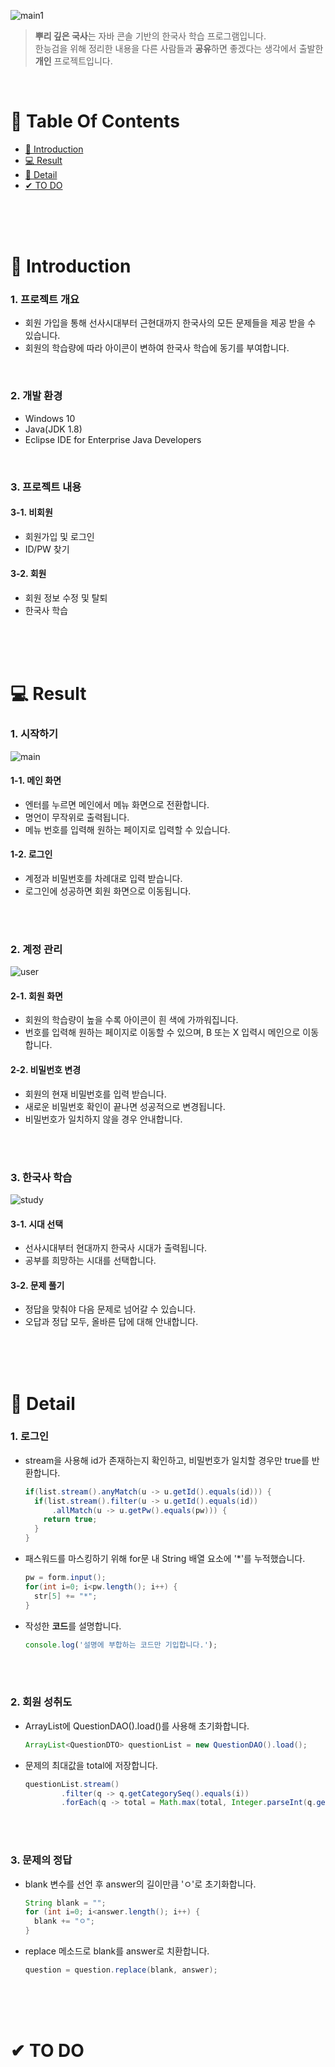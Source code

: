 ![main1](https://user-images.githubusercontent.com/87955005/152378256-07006206-0e16-44eb-bf73-a42f2f3f988d.png)

>  **뿌리 깊은 국사**는 자바 콘솔 기반의 한국사 학습 프로그램입니다. <br />
>  한능검을 위해 정리한 내용을 다른 사람들과 **공유**하면 좋겠다는 생각에서 출발한 **개인** 프로젝트입니다.

<br />

# 📌 Table Of Contents
* [📖 Introduction](#-introduction)
* [💻 Result](#-result)
* [🔎 Detail](#-detail)
* [✔ TO DO](#-to-do)

<br />
<br />
<br />



# 📖 Introduction
### 1. 프로젝트 개요
* 회원 가입을 통해 선사시대부터 근현대까지 한국사의 모든 문제들을 제공 받을 수 있습니다.
* 회원의 학습량에 따라 아이콘이 변하여 한국사 학습에 동기를 부여합니다.
<br />

### 2. 개발 환경
* Windows 10
* Java(JDK 1.8) 
* Eclipse IDE for Enterprise Java Developers 
<br />

### 3. 프로젝트 내용
#### 3-1. 비회원
* 회원가입 및 로그인
* ID/PW 찾기

#### 3-2. 회원
* 회원 정보 수정 및 탈퇴
* 한국사 학습

<br />
<br />
<br />

# 💻 Result
### 1. 시작하기
![main](https://user-images.githubusercontent.com/87955005/152524912-8f1bdd62-de20-4448-a1f6-9300285fa7a5.gif)

#### 1-1. 메인 화면
* 엔터를 누르면 메인에서 메뉴 화면으로 전환합니다.
* 명언이 무작위로 출력됩니다.
* 메뉴 번호를 입력해 원하는 페이지로 입력할 수 있습니다.

#### 1-2. 로그인
* 계정과 비밀번호를 차례대로 입력 받습니다.
* 로그인에 성공하면 회원 화면으로 이동됩니다.

<br />
<br />

### 2. 계정 관리
![user](https://user-images.githubusercontent.com/87955005/152528912-17ca241c-7f9b-4295-880b-ea3ffa282744.gif)

#### 2-1. 회원 화면
* 회원의 학습량이 높을 수록 아이콘이 흰 색에 가까워집니다.
* 번호를 입력해 원하는 페이지로 이동할 수 있으며, B 또는 X 입력시 메인으로 이동합니다.

#### 2-2. 비밀번호 변경
* 회원의 현재 비밀번호를 입력 받습니다.
* 새로운 비밀번호 확인이 끝나면 성공적으로 변경됩니다.
* 비밀번호가 일치하지 않을 경우 안내합니다.

<br />
<br />

### 3. 한국사 학습
![study](https://user-images.githubusercontent.com/87955005/152544423-1d5f68db-6c8b-4c81-98b9-8ef111b79eb8.gif)

#### 3-1. 시대 선택
* 선사시대부터 현대까지 한국사 시대가 출력됩니다.
* 공부를 희망하는 시대를 선택합니다.

#### 3-2. 문제 풀기
* 정답을 맞춰야 다음 문제로 넘어갈 수 있습니다.
* 오답과 정답 모두, 올바른 답에 대해 안내합니다.

<br />
<br />
<br />

# 🔎 Detail
### 1. 로그인
* stream을 사용해 id가 존재하는지 확인하고, 비밀번호가 일치할 경우만 true를 반환합니다.
    ```java
    if(list.stream().anyMatch(u -> u.getId().equals(id))) {
      if(list.stream().filter(u -> u.getId().equals(id))
          .allMatch(u -> u.getPw().equals(pw))) {
        return true;
      }
    }
    ```
* 패스워드를 마스킹하기 위해 for문 내 String 배열 요소에 '*'를 누적했습니다.
    ```java
    pw = form.input();
    for(int i=0; i<pw.length(); i++) {
      str[5] += "*";
    }
    ```
* 작성한 **코드**를 설명합니다.
    ```javascript
    console.log('설명에 부합하는 코드만 기입합니다.');
    ```
    
<br />
<br />

### 2. 회원 성취도
* ArrayList에 QuestionDAO().load()를 사용해 초기화합니다.
    ```java
    ArrayList<QuestionDTO> questionList = new QuestionDAO().load();
    ```
* 문제의 최대값을 total에 저장합니다.
    ```java
    questionList.stream()
			.filter(q -> q.getCategorySeq().equals(i))
			.forEach(q -> total = Math.max(total, Integer.parseInt(q.getNum())));
    ```
    
<br />
<br />

### 3. 문제의 정답
* blank 변수를 선언 후 answer의 길이만큼 'ㅇ'로 초기화합니다.
    ```java
    String blank = "";
    for (int i=0; i<answer.length(); i++) {
      blank += "ㅇ";
    }
    ```
* replace 메소드로 blank를 answer로 치환합니다.
    ```java
    question = question.replace(blank, answer);
    ```
    
<br />
<br />
<br />

# ✔ TO DO

<br />
<br />
<br />
